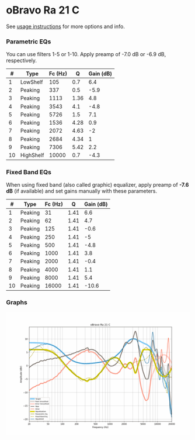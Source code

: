 # oBravo Ra 21 C
See [usage instructions](https://github.com/jaakkopasanen/AutoEq#usage) for more options and info.

### Parametric EQs
You can use filters 1-5 or 1-10. Apply preamp of -7.0 dB or -6.9 dB, respectively.

|   # | Type      |   Fc (Hz) |    Q |   Gain (dB) |
|-----|-----------|-----------|------|-------------|
|   1 | LowShelf  |       105 | 0.7  |         6.4 |
|   2 | Peaking   |       337 | 0.5  |        -5.9 |
|   3 | Peaking   |      1113 | 1.36 |         4.8 |
|   4 | Peaking   |      3543 | 4.1  |        -4.8 |
|   5 | Peaking   |      5726 | 1.5  |         7.1 |
|   6 | Peaking   |      1536 | 4.28 |         0.9 |
|   7 | Peaking   |      2072 | 4.63 |        -2   |
|   8 | Peaking   |      2684 | 4.34 |         1   |
|   9 | Peaking   |      7306 | 5.42 |         2.2 |
|  10 | HighShelf |     10000 | 0.7  |        -4.3 |

### Fixed Band EQs
When using fixed band (also called graphic) equalizer, apply preamp of **-7.6 dB** (if available) and set gains manually with these parameters.

|   # | Type    |   Fc (Hz) |    Q |   Gain (dB) |
|-----|---------|-----------|------|-------------|
|   1 | Peaking |        31 | 1.41 |         6.6 |
|   2 | Peaking |        62 | 1.41 |         4.7 |
|   3 | Peaking |       125 | 1.41 |        -0.6 |
|   4 | Peaking |       250 | 1.41 |        -5   |
|   5 | Peaking |       500 | 1.41 |        -4.8 |
|   6 | Peaking |      1000 | 1.41 |         3.8 |
|   7 | Peaking |      2000 | 1.41 |        -0.4 |
|   8 | Peaking |      4000 | 1.41 |         1.1 |
|   9 | Peaking |      8000 | 1.41 |         5.4 |
|  10 | Peaking |     16000 | 1.41 |       -10.6 |

### Graphs
![](./oBravo%20Ra%2021%20C.png)
